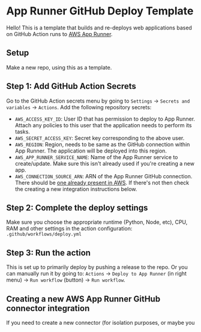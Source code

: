 # App Runner GitHub Deploy Template

Hello! This is a template that builds and re-deploys web applications based on GitHub Action runs to [AWS App Runner][app-runner].

## Setup

Make a new repo, using this as a template.

## Step 1: Add GitHub Action Secrets

Go to the GitHub Action secrets menu by going to `Settings` -> `Secrets and variables` -> `Actions`. Add the following repository secrets:

- `AWS_ACCESS_KEY_ID`: User ID that has permission to deploy to App Runner. Attach any policies to this user that the application needs to perform its tasks.
- `AWS_SECRET_ACCESS_KEY`: Secret key corresponding to the above user.
- `AWS_REGION`: Region, needs to be same as the GitHub connection within App Runner. The application will be deployed into this region.
- `AWS_APP_RUNNER_SERVICE_NAME`: Name of the App Runner service to create/update. Make sure this isn't already used if you're creating a new app.
- `AWS_CONNECTION_SOURCE_ARN`: ARN of the App Runner GitHub connection. There should be [one already present in AWS][gh-integrations-console]. If there's not then check the creating a new integration instructions below.

## Step 2: Complete the deploy settings

Make sure you choose the appropriate runtime (Python, Node, etc), CPU, RAM and other settings in the action configuration: `.github/workflows/deploy.yml`

## Step 3: Run the action

This is set up to primarily deploy by pushing a release to the repo. Or you can manually run it by going to: `Actions` -> `Deploy to App Runner` (in right menu) -> `Run workflow` (button) -> `Run workflow`.

## Creating a new AWS App Runner GitHub connector integration

If you need to create a new connector (for isolation purposes, or maybe you 

[gh-apps-console]: https://github.com/settings/installations/
    "GitHub application integrations console"

[gh-integrations-console]: https://us-east-1.console.aws.amazon.com/apprunner/home?region=us-east-1#/connections
    "App Runner GitHub integrations console"

[app-runner]: https://aws.amazon.com/apprunner/
    "AWS App Runner"

